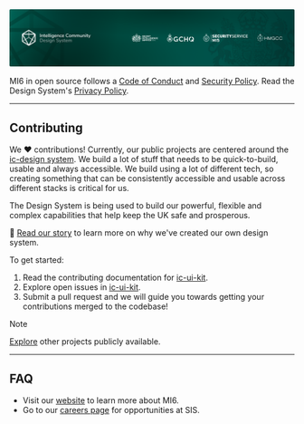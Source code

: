 <img src="https://github.com/mi6/.github/raw/main/profile/sis-gh-banner.png" alt="mi6-banner" />

MI6 in open source follows a [Code of Conduct](https://github.com/mi6/ic-design-system/blob/main/CODE_OF_CONDUCT.md) and [Security Policy](https://github.com/mi6/ic-design-system/blob/main/SECURITY.md). Read the Design System's [Privacy Policy](https://design.sis.gov.uk/icds/privacy-policy).

---

## Contributing
We ❤️ contributions! Currently, our public projects are centered around the [ic-design system](https://github.com/mi6/ic-design-system). We build a lot of stuff that needs to be quick-to-build, usable and always accessible. We build using a lot of different tech, so creating something that can be consistently accessible and usable across different stacks is critical for us.

The Design System is being used to build our powerful, flexible and complex capabilities that help keep the UK safe and prosperous.

📖 [Read our story](https://design.sis.gov.uk/get-started/a-design-system) to learn more on why we've created our own design system.

To get started:
1. Read the contributing documentation for [ic-ui-kit](https://github.com/mi6/ic-ui-kit/blob/main/CONTRIBUTING.md).
2. Explore open issues in [ic-ui-kit](https://github.com/mi6/ic-ui-kit/issues).
3. Submit a pull request and we will guide you towards getting your contributions merged to the codebase!

> [!NOTE]
> [Explore](https://github.com/orgs/mi6/repositories) other projects publicly available.

---


## FAQ

* Visit our [website](https://www.sis.gov.uk) to learn more about MI6.
* Go to our [careers page](https://www.sis.gov.uk/explore-careers.html) for opportunities at SIS.
